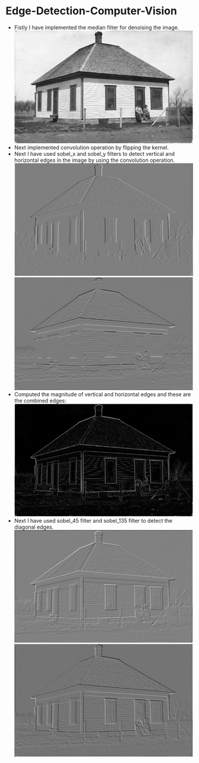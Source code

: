 # Edge-Detection-Computer-Vision

* Fistly I have implemented the median filter for denoising the image.
  ![denoise image](edge_detection_denoise.jpg)
* Next implemented convolution operation by flipping the kernel.
* Next I have used sobel_x and sobel_y filters to detect vertical and horizontal edges in the image by using the convolution operation.
  ![Edge along X axis, Vertical Edges](edge_detection_edge_x.jpg)
  ![Edge along Y axis, Horizontal Edges](edge_detection_edge_y.jpg) 
* Computed the magnitude of vertical and horizontal edges and these are the combined edges:
  ![Edges Magnitude](edge_detection_edge_mag.jpg) 
*  Next I have used sobel_45 filter and sobel_135 filter to detect the diagonal edges.
  ![Diagonal Edges](edge_detection_edge_diag1.jpg) 
  ![Diagonal Edges](edge_detection_edge_diag2.jpg) 
